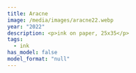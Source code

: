 ```yaml
---
title: Aracne
image: /media/images/aracne22.webp
year: "2022"
description: <p>ink on paper, 25x35</p>
tags:
  - ink
has_model: false
model_format: "null"
---
```

